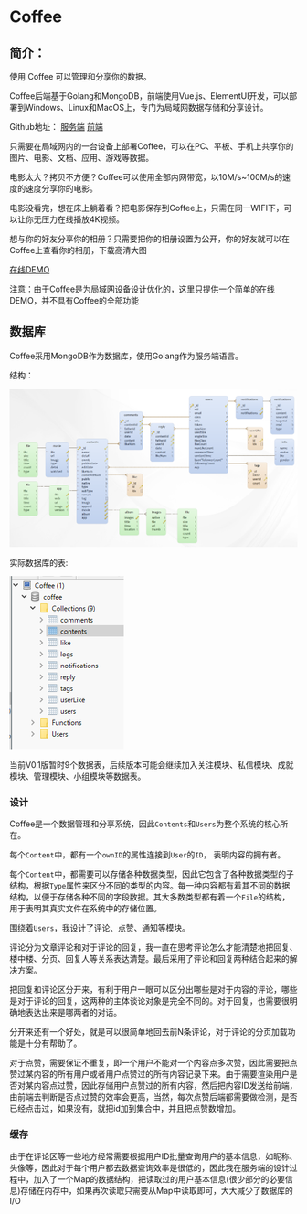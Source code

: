 # Coffee

## 简介：

使用 Coffee 可以管理和分享你的数据。

Coffee后端基于Golang和MongoDB，前端使用Vue.js、ElementUI开发，可以部署到Windows、Linux和MacOS上，专门为局域网数据存储和分享设计。

Github地址： [服务端](https://github.com/XMatrixStudio/Coffee) [前端](https://github.com/XMatrixStudio/Coffee.Web)

只需要在局域网内的一台设备上部署Coffee，可以在PC、平板、手机上共享你的图片、电影、文档、应用、游戏等数据。

电影太大？拷贝不方便？Coffee可以使用全部内网带宽，以10M/s~100M/s的速度的速度分享你的电影。

电影没看完，想在床上躺着看？把电影保存到Coffee上，只需在同一WIFI下，可以让你无压力在线播放4K视频。

想与你的好友分享你的相册？只需要把你的相册设置为公开，你的好友就可以在Coffee上查看你的相册，下载高清大图

[在线DEMO](https://coffee.zhenly.cn)

注意：由于Coffee是为局域网设备设计优化的，这里只提供一个简单的在线DEMO，并不具有Coffee的全部功能

## 数据库

Coffee采用MongoDB作为数据库，使用Golang作为服务端语言。

结构：

![1530253458079](Coffee.assets/1530253458079.png)

实际数据库的表:

![1530253275292](Coffee.assets/1530253275292.png)

当前V0.1版暂时9个数据表，后续版本可能会继续加入关注模块、私信模块、成就模块、管理模块、小组模块等数据表。



### 设计

Coffee是一个数据管理和分享系统，因此`Contents`和`Users`为整个系统的核心所在。

每个`Content`中，都有一个`ownID`的属性连接到`User`的`ID`， 表明内容的拥有者。

每个`Content`中，都需要可以存储各种数据类型，因此它包含了各种数据类型的子结构，根据`Type`属性来区分不同的类型的内容。每一种内容都有着其不同的数据结构，以便于存储各种不同的字段数据。其大多数类型都有着一个`File`的结构，用于表明其真实文件在系统中的存储位置。

围绕着`Users`，我设计了评论、点赞、通知等模块。

评论分为文章评论和对于评论的回复，我一直在思考评论怎么才能清楚地把回复、楼中楼、分页、回复人等关系表达清楚。最后采用了评论和回复两种结合起来的解决方案。

把回复和评论区分开来，有利于用户一眼可以区分出哪些是对于内容的评论，哪些是对于评论的回复，这两种的主体谈论对象是完全不同的。对于回复，也需要很明确地表达出来是哪两者的对话。

分开来还有一个好处，就是可以很简单地回去前N条评论，对于评论的分页加载功能是十分有帮助了。

对于点赞，需要保证不重复，即一个用户不能对一个内容点多次赞，因此需要把点赞过某内容的所有用户或者用户点赞过的所有内容记录下来。由于需要渲染用户是否对某内容点过赞，因此存储用户点赞过的所有内容，然后把内容ID发送给前端，由前端去判断是否点过赞的效率会更高，当然，每次点赞后端都需要做检测，是否已经点击过，如果没有，就把id加到集合中，并且把点赞数增加。



### 缓存

由于在评论区等一些地方经常需要根据用户ID批量查询用户的基本信息，如昵称、头像等，因此对于每个用户都去数据查询效率是很低的，因此我在服务端的设计过程中，加入了一个Map的数据结构，把读取过的用户基本信息(很少部分的必要信息)存储在内存中，如果再次读取只需要从Map中读取即可，大大减少了数据库的I/O

